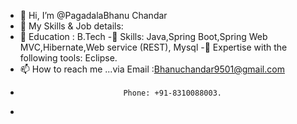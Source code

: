 - 👋 Hi, I’m @PagadalaBhanu Chandar
- 👀 My Skills & Job details:
- 🧧 Education : B.Tech 
-📓 Skills: Java,Spring Boot,Spring Web MVC,Hibernate,Web service (REST), Mysql
-📓 Expertise with the following tools:  Eclipse.
- 📫 How to reach me ...via Email :Bhanuchandar9501@gmail.com
-                            Phone: +91-8310088003.
- 

<!---
PagadalaBhanu/PagadalaBhanu is a ✨ special ✨ repository because its `README.md` (this file) appears on your GitHub profile.
You can click the Preview link to take a look at your changes.
--->
